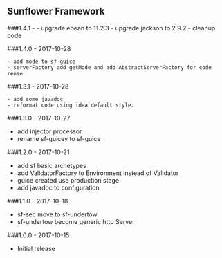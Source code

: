 ## Sunflower Framework

###1.4.1 -
    - upgrade ebean to 11.2.3
    - upgrade jackson to 2.9.2
    - cleanup code

###1.4.0 - 2017-10-28

    - add mode to sf-guice
    - serverFactory add getMode and add AbstractServerFactory for code reuse

###1.3.1 - 2017-10-28

    - add some javadoc
    - reformat code using idea default style.

###1.3.0 - 2017-10-27

  - add injector processor
  - rename sf-guicey to sf-guice
  
###1.2.0 - 2017-10-21
  
  - add sf basic archetypes
  - add ValidatorFactory to Environment instead of Validator
  - guice created use production stage
  - add javadoc to configuration
  
###1.1.0 - 2017-10-18

  - sf-sec move to sf-undertow
  - sf-undertow become generic http Server

###1.0.0 - 2017-10-15

 - Initial release
